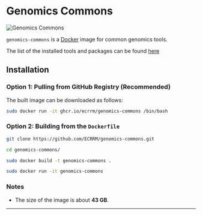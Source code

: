# Genomics Commons

![Genomics Commons](https://media.gettyimages.com/id/131800347/photo/printout-of-a-dna-sequence-chromatogram.jpg?s=2048x2048&w=gi&k=20&c=-F2kfcHNZSmKcs3t2KdU0DwwvDrw4F9-PlqxKoizqxI=)

`genomics-commons` is a [Docker](https://www.docker.com/) image for common genomics tools.

The list of the installed tools and packages can be found [here](Tools.md)

## Installation

### Option 1: Pulling from GitHub Registry (Recommended)

The built image can be downloaded as follows:

```bash
sudo docker run -it ghcr.io/ecrrm/genomics-commons /bin/bash
```

### Option 2: Building from the `Dockerfile`

```bash
git clone https://github.com/ECRRM/genomics-commons.git
```

```bash
cd genomics-commons/
```

```bash
sudo docker build -t genomics-commons .
```

```bash
sudo docker run -it genomics-commons
```

### Notes
- The size of the image is about **43 GB**.
---
